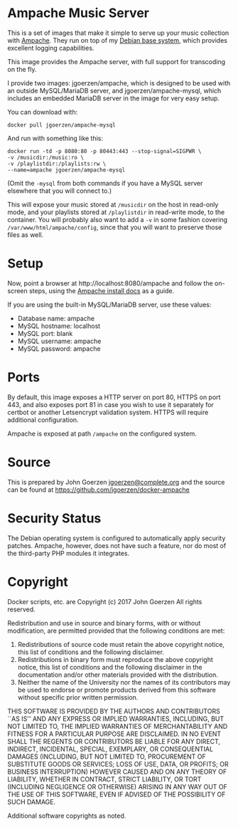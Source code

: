 # Ampache Music Server

This is a set of images that make it simple to serve up your
music collection with [Ampache](http://www.ampache.org).  They run on top
of my [Debian base system](http://github.com/jgoerzen/docker-debian-base),
which provides excellent logging capabilities.

This image provides the Ampache server, with full support for transcoding
on the fly.

I provide two images: jgoerzen/ampache, which is designed to be used
with an outside MySQL/MariaDB server, and jgoerzen/ampache-mysql,
which includes an embedded MariaDB server in the image for very easy setup.

You can download with:

    docker pull jgoerzen/ampache-mysql

And run with something like this:

    docker run -td -p 8080:80 -p 80443:443 --stop-signal=SIGPWR \
    -v /musicdir:/music:ro \
    -v /playlistdir:/playlists:rw \
    --name=ampache jgoerzen/ampache-mysql

(Omit the `-mysql` from both commands if you have a MySQL server elsewhere that you
will connect to.)

This will expose your music stored at `/musicdir` on the host in read-only mode, and your playlists
stored at `/playlistdir` in read-write mode, to the container.  You will probably also
want to add a `-v` in some fashion covering `/var/www/html/ampache/config`, since that you will want
to preserve those files as well.

# Setup

Now, point a browser at http://localhost:8080/ampache and follow the
on-screen steps, using the [Ampache install docs](https://github.com/ampache/ampache/wiki/Installation)
as a guide.

If you are using the built-in MySQL/MariaDB server, use these values:

 - Database name: ampache
 - MySQL hostname: localhost
 - MySQL port: blank
 - MySQL username: ampache
 - MySQL password: ampache

# Ports

By default, this image exposes a HTTP server on port 80, HTTPS on port 443, and
also exposes port 81 in case you wish to use it separately for certbot or another
Letsencrypt validation system.  HTTPS will require additional configuration.

Ampache is exposed at path `/ampache` on the configured system. 

# Source

This is prepared by John Goerzen <jgoerzen@complete.org> and the source
can be found at https://github.com/jgoerzen/docker-ampache

# Security Status

The Debian operating system is configured to automatically apply security patches.
Ampache, however, does not have such a feature, nor do most of the third-party
PHP modules it integrates.

# Copyright

Docker scripts, etc. are
Copyright (c) 2017 John Goerzen
All rights reserved.

Redistribution and use in source and binary forms, with or without
modification, are permitted provided that the following conditions
are met:
1. Redistributions of source code must retain the above copyright
   notice, this list of conditions and the following disclaimer.
2. Redistributions in binary form must reproduce the above copyright
   notice, this list of conditions and the following disclaimer in the
   documentation and/or other materials provided with the distribution.
3. Neither the name of the University nor the names of its contributors
   may be used to endorse or promote products derived from this software
   without specific prior written permission.

THIS SOFTWARE IS PROVIDED BY THE AUTHORS AND CONTRIBUTORS ``AS IS'' AND
ANY EXPRESS OR IMPLIED WARRANTIES, INCLUDING, BUT NOT LIMITED TO, THE
IMPLIED WARRANTIES OF MERCHANTABILITY AND FITNESS FOR A PARTICULAR PURPOSE
ARE DISCLAIMED.  IN NO EVENT SHALL THE REGENTS OR CONTRIBUTORS BE LIABLE
FOR ANY DIRECT, INDIRECT, INCIDENTAL, SPECIAL, EXEMPLARY, OR CONSEQUENTIAL
DAMAGES (INCLUDING, BUT NOT LIMITED TO, PROCUREMENT OF SUBSTITUTE GOODS
OR SERVICES; LOSS OF USE, DATA, OR PROFITS; OR BUSINESS INTERRUPTION)
HOWEVER CAUSED AND ON ANY THEORY OF LIABILITY, WHETHER IN CONTRACT, STRICT
LIABILITY, OR TORT (INCLUDING NEGLIGENCE OR OTHERWISE) ARISING IN ANY WAY
OUT OF THE USE OF THIS SOFTWARE, EVEN IF ADVISED OF THE POSSIBILITY OF
SUCH DAMAGE.

Additional software copyrights as noted.


